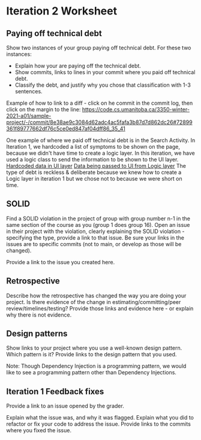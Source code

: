 # Iteration 2 Worksheet
## Paying off technical debt
Show two instances of your group paying off technical debt. For these two instances:

 - Explain how your are paying off the technical debt.
 - Show commits, links to lines in your commit where you paid off technical debt.
 - Classify the debt, and justify why you chose that classification with 1-3 sentences.

Example of how to link to a diff - click on he commit in the commit log, then click on the margin to the line: https://code.cs.umanitoba.ca/3350-winter-2021-a01/sample-project/-/commit/8e38ae9c3084d62adc4ac5fafa3b87d7d862dc26#72899361f89777662df76c5ce0ed847af04dff86_35_41


One example of where we paid off technical debt is in the Search Activity. In Iteration 1, we hardcoded a list of symptoms to be shown on the page, because we didn't have time to create a logic layer. In this iteration, we have used a logic class to send the information to be shown to the UI layer.
[Hardcoded data in UI layer](https://code.cs.umanitoba.ca/winter-2022-a01/group-1/personal_healthcare/-/blob/90488f9bfae4b7129e95010e333f5de10a525ae7/app/app/src/main/java/ca/umanitoba/personalhealthcare/presentation/SearchActivity.java#L31)
[Data being passed to UI from Logic layer](https://code.cs.umanitoba.ca/winter-2022-a01/group-1/personal_healthcare/-/blob/557089b8ca8ecfb744feb36e9a2c0dc9de6a3f97/app/app/src/main/java/ca/umanitoba/personalhealthcare/presentation/SearchActivity.java#L47)
The type of debt is reckless & deliberate because we knew how to create a Logic layer in iteration 1 but we chose not to because we were short on time. 

## SOLID
Find a SOLID violation in the project of group with group number n-1 in the same section of the course as you (group 1 does group 16). Open an issue in their project with the violation, clearly explaining the SOLID violation - specifying the type, provide a link to that issue. Be sure your links in the issues are to specific commits (not to main, or develop as those will be changed).

Provide a link to the issue you created here.

## Retrospective
Describe how the retrospective has changed the way you are doing your project. Is there evidence of the change in estimating/committing/peer review/timelines/testing? Provide those links and evidence here - or explain why there is not evidence.

## Design patterns
Show links to your project where you use a well-known design pattern. Which pattern is it? Provide links to the design pattern that you used.

Note: Though Dependency Injection is a programming pattern, we would like to see a programming pattern other than Dependency Injections.

## Iteration 1 Feedback fixes
Provide a link to an issue opened by the grader.

Explain what the issue was, and why it was flagged. Explain what you did to refactor or fix your code to address the issue. Provide links to the commits where you fixed the issue.
